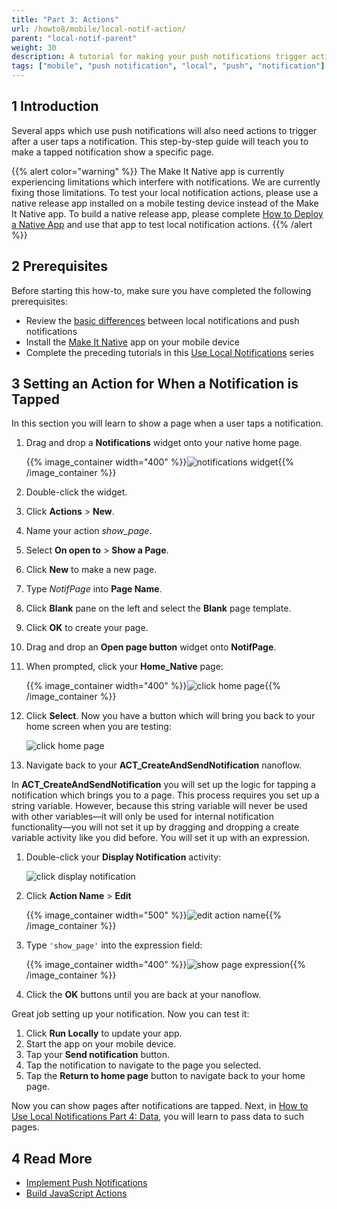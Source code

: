 ```yaml
---
title: "Part 3: Actions"
url: /howto8/mobile/local-notif-action/
parent: "local-notif-parent"
weight: 30
description: A tutorial for making your push notifications trigger actions when tapped.
tags: ["mobile", "push notification", "local", "push", "notification"]
---
```


## 1 Introduction

Several apps which use push notifications will also need actions to trigger after a user taps a notification. This step-by-step guide will teach you to make a tapped notification show a specific page.

{{% alert color="warning" %}}
The Make It Native app is currently experiencing limitations which interfere with notifications. We are currently fixing those limitations. To test your local notification actions, please use a native release app installed on a mobile testing device instead of the Make It Native app. To build a native release app, please complete [How to Deploy a Native App](/howto8/mobile/deploying-native-app/) and use that app to test local notification actions.
{{% /alert %}}

## 2 Prerequisites

Before starting this how-to, make sure you have completed the following prerequisites:

* Review the [basic differences](https://developer.apple.com/library/archive/documentation/NetworkingInternet/Conceptual/RemoteNotificationsPG/) between local notifications and push notifications
* Install the [Make It Native](/refguide8/getting-the-make-it-native-app/) app on your mobile device
* Complete the preceding tutorials in this [Use Local Notifications](/howto8/mobile/local-notif-parent/) series

## 3 Setting an Action for When a Notification is Tapped

In this section you will learn to show a page when a user taps a notification.

1.  Drag and drop a **Notifications** widget onto your native home page. 

	{{% image_container width="400" %}}![notifications widget](/attachments/howto8/mobile/native-mobile/notifications/local-notif-parent/local-notif-action/notif-widget.png){{% /image_container %}}

2. Double-click the widget.
3. Click **Actions** > **New**. 
4. Name your action *show_page*.
5. Select **On open to** > **Show a Page**.
6. Click **New** to make a new page.
7. Type *NotifPage* into **Page Name**.
8. Click **Blank** pane on the left and select the **Blank** page template. 
9. Click **OK** to create your page. 
10. Drag and drop an **Open page button** widget onto **NotifPage**.
11. When prompted, click your **Home_Native** page:

	{{% image_container width="400" %}}![click home page](/attachments/howto8/mobile/native-mobile/notifications/local-notif-parent/local-notif-action/home-native-select.png){{% /image_container %}}

12. Click **Select**. Now you have a button which will bring you back to your home screen when you are testing:

	![click home page](/attachments/howto8/mobile/native-mobile/notifications/local-notif-parent/local-notif-action/nav-button.png)

13. Navigate back to your **ACT_CreateAndSendNotification** nanoflow. 

In **ACT_CreateAndSendNotification** you will set up the logic for tapping a notification which brings you to a page. This process requires you set up a string variable. However, because this string variable will never be used with other variables—it will only be used for internal notification functionality—you will not set it up by dragging and dropping a create variable activity like you did before. You will set it up with an expression.

1.  Double-click your **Display Notification** activity:

	![click display notification](/attachments/howto8/mobile/native-mobile/notifications/local-notif-parent/local-notif-action/set-action-name-display.png)

2. Click **Action Name** > **Edit** 

	{{% image_container width="500" %}}![edit action name](/attachments/howto8/mobile/native-mobile/notifications/local-notif-parent/local-notif-action/add-action-name.png){{% /image_container %}}

3.  Type `'show_page'` into the expression field:

	{{% image_container width="400" %}}![show page expression](/attachments/howto8/mobile/native-mobile/notifications/local-notif-parent/local-notif-action/show-page-exp.png){{% /image_container %}}

4. Click the **OK** buttons until you are back at your nanoflow.

Great job setting up your notification. Now you can test it:

1. Click **Run Locally** to update your app.
2. Start the app on your mobile device.
3. Tap your **Send notification** button.
4. Tap the notification to navigate to the page you selected.
5. Tap the **Return to home page** button to navigate back to your home page.

Now you can show pages after notifications are tapped. Next, in [How to Use Local Notifications Part 4: Data](/howto8/mobile/local-notif-data/), you will learn to pass data to such pages.

## 4 Read More

* [Implement Push Notifications](/howto8/mobile/implementation-guide/)
* [Build JavaScript Actions](/howto8/extensibility/build-javascript-actions/)
